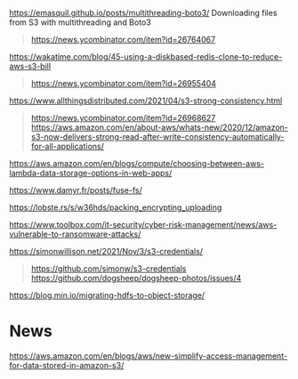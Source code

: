 https://emasquil.github.io/posts/multithreading-boto3/ Downloading files from S3 with multithreading and Boto3
> https://news.ycombinator.com/item?id=26764067


https://wakatime.com/blog/45-using-a-diskbased-redis-clone-to-reduce-aws-s3-bill
> https://news.ycombinator.com/item?id=26955404

https://www.allthingsdistributed.com/2021/04/s3-strong-consistency.html
> https://news.ycombinator.com/item?id=26968627
  > https://aws.amazon.com/en/about-aws/whats-new/2020/12/amazon-s3-now-delivers-strong-read-after-write-consistency-automatically-for-all-applications/

https://aws.amazon.com/en/blogs/compute/choosing-between-aws-lambda-data-storage-options-in-web-apps/

https://www.damyr.fr/posts/fuse-fs/

https://lobste.rs/s/w36hds/packing_encrypting_uploading

https://www.toolbox.com/it-security/cyber-risk-management/news/aws-vulnerable-to-ransomware-attacks/

https://simonwillison.net/2021/Nov/3/s3-credentials/
> https://github.com/simonw/s3-credentials
> https://github.com/dogsheep/dogsheep-photos/issues/4

https://blog.min.io/migrating-hdfs-to-object-storage/

# News
https://aws.amazon.com/en/blogs/aws/new-simplify-access-management-for-data-stored-in-amazon-s3/